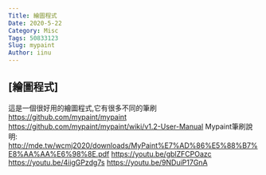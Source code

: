 ```yaml
---
Title: 繪圖程式
Date: 2020-5-22
Category: Misc
Tags: 50833123
Slug: mypaint
Author: iinu
---
```

<!-- PELICAN_END_SUMMARY -->
[繪圖程式]
----
這是一個很好用的繪圖程式,它有很多不同的筆刷
https://github.com/mypaint/mypaint
https://github.com/mypaint/mypaint/wiki/v1.2-User-Manual
Mypaint筆刷說明: http://mde.tw/wcmj2020/downloads/MyPaint%E7%AD%86%E5%88%B7%E8%AA%AA%E6%98%8E.pdf
https://youtu.be/gblZFCPOazc
https://youtu.be/4iigGPzdg7s
https://youtu.be/9NDuiP17GnA
